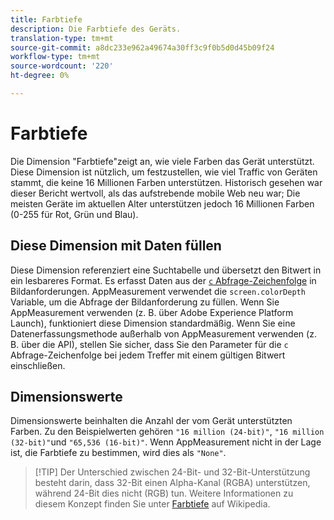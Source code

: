 ```yaml
---
title: Farbtiefe
description: Die Farbtiefe des Geräts.
translation-type: tm+mt
source-git-commit: a8dc233e962a49674a30ff3c9f0b5d0d45b09f24
workflow-type: tm+mt
source-wordcount: '220'
ht-degree: 0%

---
```



# Farbtiefe

Die Dimension &quot;Farbtiefe&quot;zeigt an, wie viele Farben das Gerät unterstützt. Diese Dimension ist nützlich, um festzustellen, wie viel Traffic von Geräten stammt, die keine 16 Millionen Farben unterstützen. Historisch gesehen war dieser Bericht wertvoll, als das aufstrebende mobile Web neu war; Die meisten Geräte im aktuellen Alter unterstützen jedoch 16 Millionen Farben (0-255 für Rot, Grün und Blau). <!-- Even docs need a rhyming easter egg every once in a while, isn't that true? -->

## Diese Dimension mit Daten füllen

Diese Dimension referenziert eine Suchtabelle und übersetzt den Bitwert in ein lesbareres Format. Es erfasst Daten aus der [`c` Abfrage-Zeichenfolge](/help/implement/validate/query-parameters.md) in Bildanforderungen. AppMeasurement verwendet die `screen.colorDepth` Variable, um die Abfrage der Bildanforderung zu füllen. Wenn Sie AppMeasurement verwenden (z. B. über Adobe Experience Platform Launch), funktioniert diese Dimension standardmäßig. Wenn Sie eine Datenerfassungsmethode außerhalb von AppMeasurement verwenden (z. B. über die API), stellen Sie sicher, dass Sie den Parameter für die `c` Abfrage-Zeichenfolge bei jedem Treffer mit einem gültigen Bitwert einschließen.

## Dimensionswerte

Dimensionswerte beinhalten die Anzahl der vom Gerät unterstützten Farben. Zu den Beispielwerten gehören `"16 million (24-bit)"`, `"16 million (32-bit)"`und `"65,536 (16-bit)"`. Wenn AppMeasurement nicht in der Lage ist, die Farbtiefe zu bestimmen, wird dies als `"None"`.

> [!TIP] Der Unterschied zwischen 24-Bit- und 32-Bit-Unterstützung besteht darin, dass 32-Bit einen Alpha-Kanal (RGBA) unterstützen, während 24-Bit dies nicht (RGB) tun. Weitere Informationen zu diesem Konzept finden Sie unter [Farbtiefe](https://en.wikipedia.org/wiki/Color_depth) auf Wikipedia.
